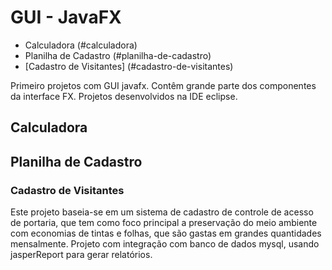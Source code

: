 # GUI - JavaFX
- Calculadora (#calculadora)
- Planilha de Cadastro (#planilha-de-cadastro)
 - [Cadastro de Visitantes] (#cadastro-de-visitantes)

Primeiro projetos com GUI javafx.
Contêm grande parte dos componentes da interface FX.
Projetos desenvolvidos na IDE eclipse.

## Calculadora
## Planilha de Cadastro
### Cadastro de Visitantes
Este projeto baseia-se em um sistema de cadastro de controle de acesso de portaria, que tem como foco principal a preservação do meio ambiente com economias de tintas e folhas, que são gastas em grandes quantidades mensalmente.
Projeto com integração com banco de dados mysql, usando jasperReport para gerar relatórios.
